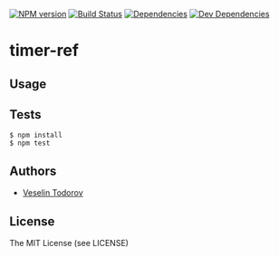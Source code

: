 [![NPM
version](https://img.shields.io/npm/v/timer-ref.svg?style=flat-square)](https://www.npmjs.org/package/timer-ref)
[![Build Status](https://img.shields.io/travis/vesln/timer-ref.svg?style=flat-square)](http://travis-ci.org/vesln/timer-ref)
[![Dependencies](http://img.shields.io/david/vesln/timer-ref.svg?style=flat-square)](https://david-dm.org/vesln/timer-ref)
[![Dev Dependencies](http://img.shields.io/david/dev/vesln/timer-ref.svg?style=flat-square)](https://david-dm.org/vesln/timer-ref)

# timer-ref

## Usage

## Tests

```
$ npm install
$ npm test
```

## Authors

- [Veselin Todorov](https://github.com/vesln)

## License

The MIT License (see LICENSE)

